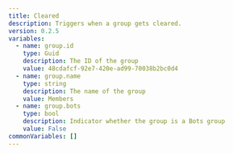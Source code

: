 ```yaml
---
title: Cleared
description: Triggers when a group gets cleared.
version: 0.2.5
variables:
  - name: group.id
    type: Guid
    description: The ID of the group
    value: 48cdafcf-92e7-420e-ad99-70038b2bc0d4
  - name: group.name
    type: string
    description: The name of the group
    value: Members
  - name: group.bots
    type: bool
    description: Indicator whether the group is a Bots group
    value: False
commonVariables: []
---
```

